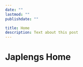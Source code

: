```yaml
---
date: ""
lastmod: ""
publishdate: ""

title: Home
description: Text about this post
---
```


# Japlengs Home

